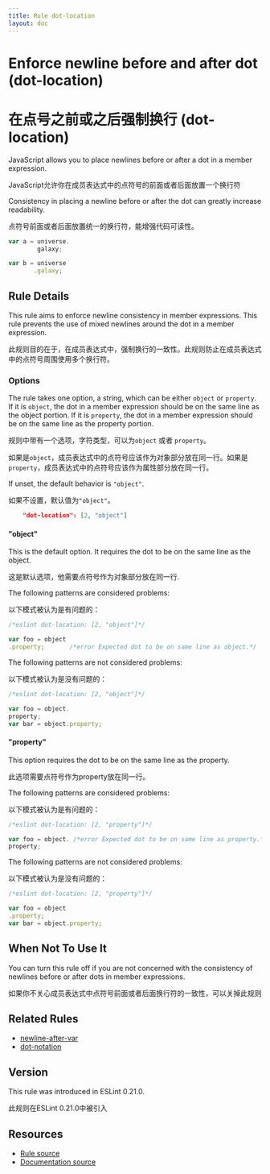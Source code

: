 ```yaml
---
title: Rule dot-location
layout: doc
---
```

<!-- Note: No pull requests accepted for this file. See README.md in the root directory for details. -->
# Enforce newline before and after dot (dot-location)
# 在点号之前或之后强制换行 (dot-location)

JavaScript allows you to place newlines before or after a dot in a member expression.

JavaScript允许你在成员表达式中的点符号的前面或者后面放置一个换行符

Consistency in placing a newline before or after the dot can greatly increase readability.

点符号前面或者后面放置统一的换行符，能增强代码可读性。

```js
var a = universe.
        galaxy;

var b = universe
       .galaxy;
```

## Rule Details

This rule aims to enforce newline consistency in member expressions. This rule prevents the use of mixed newlines around the dot in a member expression.

此规则目的在于，在成员表达式中，强制换行的一致性。此规则防止在成员表达式中的点符号周围使用多个换行符。

### Options

The rule takes one option, a string, which can be either `object` or `property`.
If it is `object`, the dot in a member expression should be on the same line as the object portion.
If it is `property`, the dot in a member expression should be on the same line as the property portion.

规则中带有一个选项，字符类型，可以为`object` 或者 `property`。

如果是`object`，成员表达式中的点符号应该作为对象部分放在同一行。如果是`property`，成员表达式中的点符号应该作为属性部分放在同一行。

If unset, the default behavior is `"object"`.

如果不设置，默认值为`"object"`。

```json
    "dot-location": [2, "object"]
```

#### "object"

This is the default option. It requires the dot to be on the same line as the object.

这是默认选项，他需要点符号作为对象部分放在同一行.

The following patterns are considered problems:

以下模式被认为是有问题的：

```js
/*eslint dot-location: [2, "object"]*/

var foo = object
.property;       /*error Expected dot to be on same line as object.*/
```

The following patterns are not considered problems:

以下模式被认为是没有问题的：

```js
/*eslint dot-location: [2, "object"]*/

var foo = object.
property;
var bar = object.property;
```

#### "property"

This option requires the dot to be on the same line as the property.

此选项需要点符号作为property放在同一行。

The following patterns are considered problems:

以下模式被认为是有问题的：

```js
/*eslint dot-location: [2, "property"]*/

var foo = object. /*error Expected dot to be on same line as property.*/
property;
```

The following patterns are not considered problems:

以下模式被认为是没有问题的：

```js
/*eslint dot-location: [2, "property"]*/

var foo = object
.property;
var bar = object.property;
```

## When Not To Use It

You can turn this rule off if you are not concerned with the consistency of newlines before or after dots in member expressions.

如果你不关心成员表达式中点符号前面或者后面换行符的一致性，可以关掉此规则

## Related Rules

* [newline-after-var](newline-after-var)
* [dot-notation](dot-notation)

## Version

This rule was introduced in ESLint 0.21.0.

此规则在ESLint 0.21.0中被引入

## Resources

* [Rule source](https://github.com/eslint/eslint/tree/master/lib/rules/dot-location.js)
* [Documentation source](https://github.com/eslint/eslint/tree/master/docs/rules/dot-location.md)
